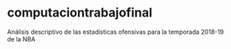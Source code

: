 # computaciontrabajofinal
Análisis descriptivo de las estadísticas ofensivas para la temporada 2018-19 de la NBA
